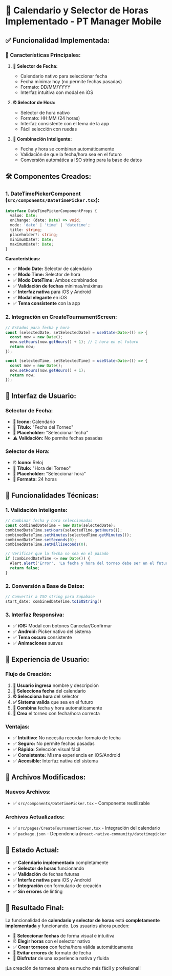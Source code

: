 # 📅 Calendario y Selector de Horas Implementado - PT Manager Mobile

## ✅ **Funcionalidad Implementada:**

### **🎯 Características Principales:**

1. **📅 Selector de Fecha:**
   - Calendario nativo para seleccionar fecha
   - Fecha mínima: hoy (no permite fechas pasadas)
   - Formato: DD/MM/YYYY
   - Interfaz intuitiva con modal en iOS

2. **⏰ Selector de Hora:**
   - Selector de hora nativo
   - Formato: HH:MM (24 horas)
   - Interfaz consistente con el tema de la app
   - Fácil selección con ruedas

3. **🔗 Combinación Inteligente:**
   - Fecha y hora se combinan automáticamente
   - Validación de que la fecha/hora sea en el futuro
   - Conversión automática a ISO string para la base de datos

## 🛠️ **Componentes Creados:**

### **1. DateTimePickerComponent (`src/components/DateTimePicker.tsx`):**
```typescript
interface DateTimePickerComponentProps {
  value: Date;
  onChange: (date: Date) => void;
  mode: 'date' | 'time' | 'datetime';
  title: string;
  placeholder?: string;
  minimumDate?: Date;
  maximumDate?: Date;
}
```

**Características:**
- ✅ **Modo Date:** Selector de calendario
- ✅ **Modo Time:** Selector de hora
- ✅ **Modo DateTime:** Ambos combinados
- ✅ **Validación de fechas** mínimas/máximas
- ✅ **Interfaz nativa** para iOS y Android
- ✅ **Modal elegante** en iOS
- ✅ **Tema consistente** con la app

### **2. Integración en CreateTournamentScreen:**
```typescript
// Estados para fecha y hora
const [selectedDate, setSelectedDate] = useState<Date>(() => {
  const now = new Date();
  now.setHours(now.getHours() + 1); // 1 hora en el futuro
  return now;
});

const [selectedTime, setSelectedTime] = useState<Date>(() => {
  const now = new Date();
  now.setHours(now.getHours() + 1);
  return now;
});
```

## 🎨 **Interfaz de Usuario:**

### **Selector de Fecha:**
- 📅 **Icono:** Calendario
- 🎯 **Título:** "Fecha del Torneo"
- 📝 **Placeholder:** "Seleccionar fecha"
- ⚠️ **Validación:** No permite fechas pasadas

### **Selector de Hora:**
- ⏰ **Icono:** Reloj
- 🎯 **Título:** "Hora del Torneo"
- 📝 **Placeholder:** "Seleccionar hora"
- 🔄 **Formato:** 24 horas

## 🔧 **Funcionalidades Técnicas:**

### **1. Validación Inteligente:**
```typescript
// Combinar fecha y hora seleccionadas
const combinedDateTime = new Date(selectedDate);
combinedDateTime.setHours(selectedTime.getHours());
combinedDateTime.setMinutes(selectedTime.getMinutes());
combinedDateTime.setSeconds(0);
combinedDateTime.setMilliseconds(0);

// Verificar que la fecha no sea en el pasado
if (combinedDateTime <= new Date()) {
  Alert.alert('Error', 'La fecha y hora del torneo debe ser en el futuro');
  return false;
}
```

### **2. Conversión a Base de Datos:**
```typescript
// Convertir a ISO string para Supabase
start_date: combinedDateTime.toISOString()
```

### **3. Interfaz Responsiva:**
- ✅ **iOS:** Modal con botones Cancelar/Confirmar
- ✅ **Android:** Picker nativo del sistema
- ✅ **Tema oscuro** consistente
- ✅ **Animaciones** suaves

## 📱 **Experiencia de Usuario:**

### **Flujo de Creación:**
1. **📝 Usuario ingresa** nombre y descripción
2. **📅 Selecciona fecha** del calendario
3. **⏰ Selecciona hora** del selector
4. **✅ Sistema valida** que sea en el futuro
5. **💾 Combina** fecha y hora automáticamente
6. **🚀 Crea** el torneo con fecha/hora correcta

### **Ventajas:**
- ✅ **Intuitivo:** No necesita recordar formato de fecha
- ✅ **Seguro:** No permite fechas pasadas
- ✅ **Rápido:** Selección visual fácil
- ✅ **Consistente:** Misma experiencia en iOS/Android
- ✅ **Accesible:** Interfaz nativa del sistema

## 🎯 **Archivos Modificados:**

### **Nuevos Archivos:**
- ✅ `src/components/DateTimePicker.tsx` - Componente reutilizable

### **Archivos Actualizados:**
- ✅ `src/pages/CreateTournamentScreen.tsx` - Integración del calendario
- ✅ `package.json` - Dependencia `@react-native-community/datetimepicker`

## 🚀 **Estado Actual:**

- ✅ **Calendario implementado** completamente
- ✅ **Selector de horas** funcionando
- ✅ **Validación** de fechas futuras
- ✅ **Interfaz nativa** para iOS y Android
- ✅ **Integración** con formulario de creación
- ✅ **Sin errores** de linting

## 🎉 **Resultado Final:**

La funcionalidad de **calendario y selector de horas** está **completamente implementada** y funcionando. Los usuarios ahora pueden:

- 📅 **Seleccionar fechas** de forma visual e intuitiva
- ⏰ **Elegir horas** con el selector nativo
- ✅ **Crear torneos** con fecha/hora válida automáticamente
- 🚫 **Evitar errores** de formato de fecha
- 🎯 **Disfrutar** de una experiencia nativa y fluida

¡La creación de torneos ahora es mucho más fácil y profesional!
